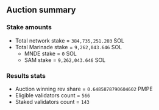 ## Auction summary

### Stake amounts
- Total network stake = `384,735,251.203` SOL
- Total Marinade stake = `9,262,043.646` SOL
  - MNDE stake = `0` SOL
  - SAM stake = `9,262,043.646` SOL

### Results stats
- Auction winning rev share = `0.6485878790604602` PMPE
- Eligible validators count = `566`
- Staked validators count = `143`
